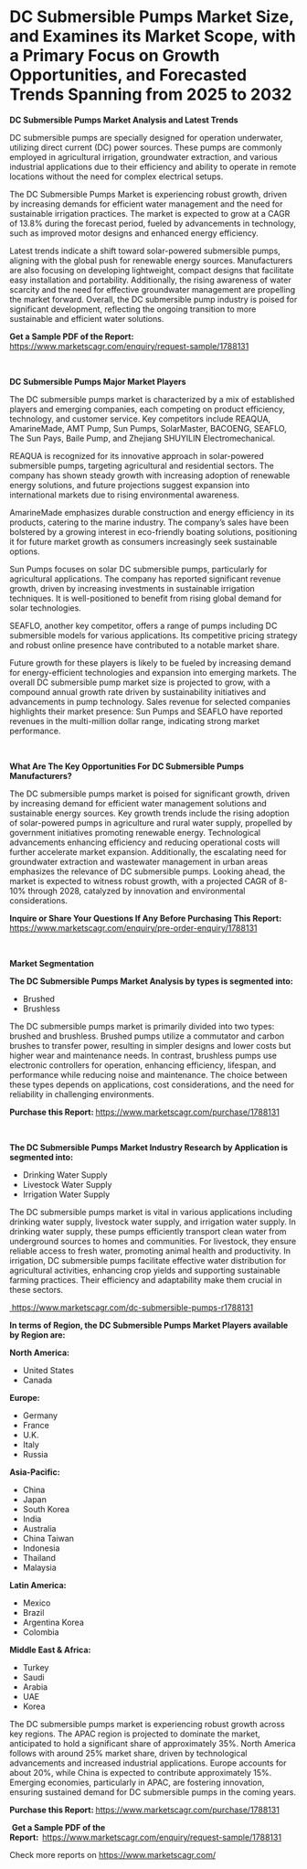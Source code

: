 <p><h1>DC Submersible Pumps Market Size, and Examines its Market Scope, with a Primary Focus on Growth Opportunities, and Forecasted Trends Spanning from 2025 to 2032</h1></p><p><strong>DC Submersible Pumps Market Analysis and Latest Trends</strong></p>
<p><p>DC submersible pumps are specially designed for operation underwater, utilizing direct current (DC) power sources. These pumps are commonly employed in agricultural irrigation, groundwater extraction, and various industrial applications due to their efficiency and ability to operate in remote locations without the need for complex electrical setups.</p><p>The DC Submersible Pumps Market is experiencing robust growth, driven by increasing demands for efficient water management and the need for sustainable irrigation practices. The market is expected to grow at a CAGR of 13.8% during the forecast period, fueled by advancements in technology, such as improved motor designs and enhanced energy efficiency. </p><p>Latest trends indicate a shift toward solar-powered submersible pumps, aligning with the global push for renewable energy sources. Manufacturers are also focusing on developing lightweight, compact designs that facilitate easy installation and portability. Additionally, the rising awareness of water scarcity and the need for effective groundwater management are propelling the market forward. Overall, the DC submersible pump industry is poised for significant development, reflecting the ongoing transition to more sustainable and efficient water solutions.</p></p>
<p><strong>Get a Sample PDF of the Report:&nbsp;</strong> <a href="https://www.marketscagr.com/enquiry/request-sample/1788131?utm_campaign=2623&utm_medium=2&utm_source=Github&utm_content=ia&utm_term=22022025&utm_id=dc-submersible-pumps">https://www.marketscagr.com/enquiry/request-sample/1788131</a></p>
<p>&nbsp;</p>
<p><strong>DC Submersible Pumps Major Market Players</strong></p>
<p><p>The DC submersible pumps market is characterized by a mix of established players and emerging companies, each competing on product efficiency, technology, and customer service. Key competitors include REAQUA, AmarineMade, AMT Pump, Sun Pumps, SolarMaster, BACOENG, SEAFLO, The Sun Pays, Baile Pump, and Zhejiang SHUYILIN Electromechanical. </p><p>REAQUA is recognized for its innovative approach in solar-powered submersible pumps, targeting agricultural and residential sectors. The company has shown steady growth with increasing adoption of renewable energy solutions, and future projections suggest expansion into international markets due to rising environmental awareness.</p><p>AmarineMade emphasizes durable construction and energy efficiency in its products, catering to the marine industry. The company’s sales have been bolstered by a growing interest in eco-friendly boating solutions, positioning it for future market growth as consumers increasingly seek sustainable options.</p><p>Sun Pumps focuses on solar DC submersible pumps, particularly for agricultural applications. The company has reported significant revenue growth, driven by increasing investments in sustainable irrigation techniques. It is well-positioned to benefit from rising global demand for solar technologies.</p><p>SEAFLO, another key competitor, offers a range of pumps including DC submersible models for various applications. Its competitive pricing strategy and robust online presence have contributed to a notable market share.</p><p>Future growth for these players is likely to be fueled by increasing demand for energy-efficient technologies and expansion into emerging markets. The overall DC submersible pump market size is projected to grow, with a compound annual growth rate driven by sustainability initiatives and advancements in pump technology. Sales revenue for selected companies highlights their market presence: Sun Pumps and SEAFLO have reported revenues in the multi-million dollar range, indicating strong market performance.</p></p>
<p>&nbsp;</p>
<p><strong>What Are The Key Opportunities For DC Submersible Pumps Manufacturers?</strong></p>
<p><p>The DC submersible pumps market is poised for significant growth, driven by increasing demand for efficient water management solutions and sustainable energy sources. Key growth trends include the rising adoption of solar-powered pumps in agriculture and rural water supply, propelled by government initiatives promoting renewable energy. Technological advancements enhancing efficiency and reducing operational costs will further accelerate market expansion. Additionally, the escalating need for groundwater extraction and wastewater management in urban areas emphasizes the relevance of DC submersible pumps. Looking ahead, the market is expected to witness robust growth, with a projected CAGR of 8-10% through 2028, catalyzed by innovation and environmental considerations.</p></p>
<p><strong>Inquire or Share Your Questions If Any Before Purchasing This Report:</strong> <a href="https://www.marketscagr.com/enquiry/pre-order-enquiry/1788131?utm_campaign=2623&utm_medium=2&utm_source=Github&utm_content=ia&utm_term=22022025&utm_id=dc-submersible-pumps">https://www.marketscagr.com/enquiry/pre-order-enquiry/1788131</a></p>
<p>&nbsp;</p>
<p><strong>Market Segmentation</strong></p>
<p><strong>The DC Submersible Pumps Market Analysis by types is segmented into:</strong></p>
<p><ul><li>Brushed</li><li>Brushless</li></ul></p>
<p><p>The DC submersible pumps market is primarily divided into two types: brushed and brushless. Brushed pumps utilize a commutator and carbon brushes to transfer power, resulting in simpler designs and lower costs but higher wear and maintenance needs. In contrast, brushless pumps use electronic controllers for operation, enhancing efficiency, lifespan, and performance while reducing noise and maintenance. The choice between these types depends on applications, cost considerations, and the need for reliability in challenging environments.</p></p>
<p><strong>Purchase this Report:&nbsp;</strong><a href="https://www.marketscagr.com/purchase/1788131?utm_campaign=2623&utm_medium=2&utm_source=Github&utm_content=ia&utm_term=22022025&utm_id=dc-submersible-pumps">https://www.marketscagr.com/purchase/1788131</a></p>
<p>&nbsp;</p>
<p><strong>The DC Submersible Pumps Market Industry Research by Application is segmented into:</strong></p>
<p><ul><li>Drinking Water Supply</li><li>Livestock Water Supply</li><li>Irrigation Water Supply</li></ul></p>
<p><p>The DC submersible pumps market is vital in various applications including drinking water supply, livestock water supply, and irrigation water supply. In drinking water supply, these pumps efficiently transport clean water from underground sources to homes and communities. For livestock, they ensure reliable access to fresh water, promoting animal health and productivity. In irrigation, DC submersible pumps facilitate effective water distribution for agricultural activities, enhancing crop yields and supporting sustainable farming practices. Their efficiency and adaptability make them crucial in these sectors.</p></p>
<p><a href="https://www.marketscagr.com/dc-submersible-pumps-r1788131?utm_campaign=2623&utm_medium=2&utm_source=Github&utm_content=ia&utm_term=22022025&utm_id=dc-submersible-pumps">&nbsp;https://www.marketscagr.com/dc-submersible-pumps-r1788131</a></p>
<p><strong>In terms of Region, the DC Submersible Pumps Market Players available by Region are:</strong></p>
<p>
    <p> <strong> North America: </strong>
        <ul>
            <li>United States</li>
            <li>Canada</li>
        </ul>
        </p> 
    <p> <strong> Europe: </strong>
        <ul>
            <li>Germany</li>
            <li>France</li>
            <li>U.K.</li>
            <li>Italy</li>
            <li>Russia</li>
        </ul>
        </p> 
    <p> <strong> Asia-Pacific: </strong>
        <ul>
            <li>China</li>
            <li>Japan</li>
            <li>South Korea</li>
            <li>India</li>
            <li>Australia</li>
            <li>China Taiwan</li>
            <li>Indonesia</li>
            <li>Thailand</li>
            <li>Malaysia</li>
        </ul>
        </p> 
    <p> <strong> Latin America: </strong>
        <ul>
            <li>Mexico</li>
            <li>Brazil</li>
            <li>Argentina Korea</li>
            <li>Colombia</li>
        </ul>
        </p> 
    <p> <strong> Middle East & Africa: </strong>
        <ul>
            <li>Turkey</li>
            <li>Saudi</li>
            <li>Arabia</li>
            <li>UAE</li>
            <li>Korea</li>
        </ul>
    </p>
    </p>
<p><p>The DC submersible pumps market is experiencing robust growth across key regions. The APAC region is projected to dominate the market, anticipated to hold a significant share of approximately 35%. North America follows with around 25% market share, driven by technological advancements and increased industrial applications. Europe accounts for about 20%, while China is expected to contribute approximately 15%. Emerging economies, particularly in APAC, are fostering innovation, ensuring sustained demand for DC submersible pumps in the coming years.</p></p>
<p><strong>Purchase this Report: </strong><a href="https://www.marketscagr.com/purchase/1788131?utm_campaign=2623&utm_medium=2&utm_source=Github&utm_content=ia&utm_term=22022025&utm_id=dc-submersible-pumps">https://www.marketscagr.com/purchase/1788131</a></p>
<p>&nbsp;<strong>Get a Sample PDF of the Report:&nbsp;&nbsp;</strong><a href="https://www.marketscagr.com/enquiry/request-sample/1788131?utm_campaign=2623&utm_medium=2&utm_source=Github&utm_content=ia&utm_term=22022025&utm_id=dc-submersible-pumps">https://www.marketscagr.com/enquiry/request-sample/1788131</a></p>
<p><strong></strong></p>
<p>Check more reports on <a href="https://www.marketscagr.com/?utm_campaign=2623&utm_medium=2&utm_source=Github&utm_content=ia&utm_term=22022025&utm_id=dc-submersible-pumps">https://www.marketscagr.com/</a></p>